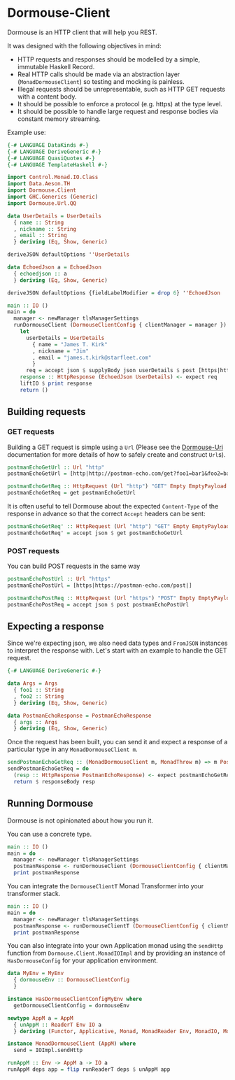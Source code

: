 # Dormouse-Client

Dormouse is an HTTP client that will help you REST.

It was designed with the following objectives in mind:
       
  - HTTP requests and responses should be modelled by a simple, immutable Haskell Record.
  - Real HTTP calls should be made via an abstraction layer (`MonadDormouseClient`) so testing and mocking is painless.
  - Illegal requests should be unrepresentable, such as HTTP GET requests with a content body.
  - It should be possible to enforce a protocol (e.g. https) at the type level.
  - It should be possible to handle large request and response bodies via constant memory streaming.

Example use:

```haskell
{-# LANGUAGE DataKinds #-}
{-# LANGUAGE DeriveGeneric #-}
{-# LANGUAGE QuasiQuotes #-}
{-# LANGUAGE TemplateHaskell #-}

import Control.Monad.IO.Class
import Data.Aeson.TH 
import Dormouse.Client
import GHC.Generics (Generic)
import Dormouse.Url.QQ

data UserDetails = UserDetails 
  { name :: String
  , nickname :: String
  , email :: String
  } deriving (Eq, Show, Generic)

deriveJSON defaultOptions ''UserDetails

data EchoedJson a = EchoedJson 
  { echoedjson :: a
  } deriving (Eq, Show, Generic)

deriveJSON defaultOptions {fieldLabelModifier = drop 6} ''EchoedJson

main :: IO ()
main = do
  manager <- newManager tlsManagerSettings
  runDormouseClient (DormouseClientConfig { clientManager = manager }) $ do
    let 
      userDetails = UserDetails 
        { name = "James T. Kirk"
        , nickname = "Jim"
        , email = "james.t.kirk@starfleet.com"
        }
      req = accept json $ supplyBody json userDetails $ post [https|https://postman-echo.com/post|]
    response :: HttpResponse (EchoedJson UserDetails) <- expect req
    liftIO $ print response
    return ()
```

## Building requests

### GET requests

Building a GET request is simple using a `Url` (Please see the [Dormouse-Uri](../dormouse-uri/README.md) documentation for more details of how to safely create and construct `Url`s).

```haskell
postmanEchoGetUrl :: Url "http"
postmanEchoGetUrl = [http|http://postman-echo.com/get?foo1=bar1&foo2=bar2/|]

postmanEchoGetReq :: HttpRequest (Url "http") "GET" Empty EmptyPayload acceptTag
postmanEchoGetReq = get postmanEchoGetUrl
```

It is often useful to tell Dormouse about the expected `Content-Type` of the response in advance so that the correct `Accept` headers can be sent:

```haskell
postmanEchoGetReq' :: HttpRequest (Url "http") "GET" Empty EmptyPayload JsonPayload
postmanEchoGetReq' = accept json $ get postmanEchoGetUrl
```

### POST requests

You can build POST requests in the same way

```haskell
postmanEchoPostUrl :: Url "https"
postmanEchoPostUrl = [https|https://postman-echo.com/post|]

postmanEchoPostReq :: HttpRequest (Url "https") "POST" Empty EmptyPayload JsonPayload
postmanEchoPostReq = accept json $ post postmanEchoPostUrl
```

## Expecting a response

Since we're expecting json, we also need data types and `FromJSON` instances to interpret the response with.  Let's start with an example to handle the GET request.

```haskell
{-# LANGUAGE DeriveGeneric #-}
```

```haskell
data Args = Args 
  { foo1 :: String
  , foo2 :: String
  } deriving (Eq, Show, Generic)

data PostmanEchoResponse = PostmanEchoResponse
  { args :: Args
  } deriving (Eq, Show, Generic)
```


Once the request has been built, you can send it and expect a response of a particular type in any `MonadDormouseClient m`.

```haskell
sendPostmanEchoGetReq :: (MonadDormouseClient m, MonadThrow m) => m PostmanEchoResponse
sendPostmanEchoGetReq = do
  (resp :: HttpResponse PostmanEchoResponse) <- expect postmanEchoGetReq'
  return $ responseBody resp
```

## Running Dormouse

Dormouse is not opinionated about how you run it.  

You can use a concrete type.

```haskell
main :: IO ()
main = do
  manager <- newManager tlsManagerSettings
  postmanResponse <- runDormouseClient (DormouseClientConfig { clientManager = manager }) sendPostmanEchoGetReq
  print postmanResponse
```

You can integrate the `DormouseClientT` Monad Transformer into your transformer stack.

```haskell
main :: IO ()
main = do
  manager <- newManager tlsManagerSettings
  postmanResponse <- runDormouseClientT (DormouseClientConfig { clientManager = manager }) sendPostmanEchoGetReq
  print postmanResponse
```

You can also integrate into your own Application monad using the `sendHttp` function from `Dormouse.Client.MonadIOImpl` and by providing an instance of `HasDormouseConfig` for your application environment.

```haskell
data MyEnv = MyEnv 
  { dormouseEnv :: DormouseClientConfig
  }

instance HasDormouseClientConfigMyEnv where
  getDormouseClientConfig = dormouseEnv

newtype AppM a = AppM
  { unAppM :: ReaderT Env IO a 
  } deriving (Functor, Applicative, Monad, MonadReader Env, MonadIO, MonadThrow)

instance MonadDormouseClient (AppM) where
  send = IOImpl.sendHttp

runAppM :: Env -> AppM a -> IO a
runAppM deps app = flip runReaderT deps $ unAppM app
```

